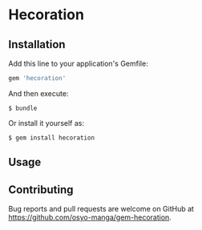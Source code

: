 # Hecoration

## Installation

Add this line to your application's Gemfile:

```ruby
gem 'hecoration'
```

And then execute:

    $ bundle

Or install it yourself as:

    $ gem install hecoration

## Usage


## Contributing

Bug reports and pull requests are welcome on GitHub at https://github.com/osyo-manga/gem-hecoration.

